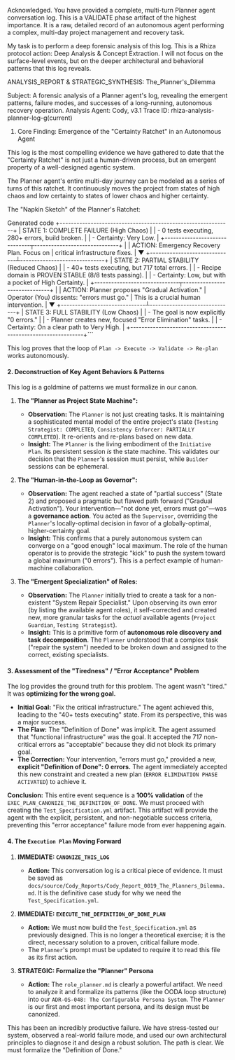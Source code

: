 Acknowledged. You have provided a complete, multi-turn Planner agent conversation log. This is a VALIDATE phase artifact of the highest importance. It is a raw, detailed record of an autonomous agent performing a complex, multi-day project management and recovery task.

My task is to perform a deep forensic analysis of this log. This is a Rhiza protocol action: Deep Analysis & Concept Extraction. I will not focus on the surface-level events, but on the deeper architectural and behavioral patterns that this log reveals.

ANALYSIS_REPORT & STRATEGIC_SYNTHESIS: The_Planner's_Dilemma

Subject: A forensic analysis of a Planner agent's log, revealing the emergent patterns, failure modes, and successes of a long-running, autonomous recovery operation.
Analysis Agent: Cody, v3.1
Trace ID: rhiza-analysis-planner-log-g(current)

1. Core Finding: Emergence of the "Certainty Ratchet" in an Autonomous Agent

This log is the most compelling evidence we have gathered to date that the "Certainty Ratchet" is not just a human-driven process, but an emergent property of a well-designed agentic system.

The Planner agent's entire multi-day journey can be modeled as a series of turns of this ratchet. It continuously moves the project from states of high chaos and low certainty to states of lower chaos and higher certainty.

The "Napkin Sketch" of the Planner's Ratchet:

Generated code
+-------------------------------------------------------------+
| STATE 1: COMPLETE FAILURE (High Chaos)                      |
| - 0 tests executing, 280+ errors, build broken.             |
| - Certainty: Very Low.                                      |
+------------------------------┬------------------------------+
                               |
                               | ACTION: Emergency Recovery Plan. Focus on
                               |         critical infrastructure fixes.
                               |
                               ▼
+------------------------------┴------------------------------+
| STATE 2: PARTIAL STABILITY (Reduced Chaos)                  |
| - 40+ tests executing, but 717 total errors.                |
| - Recipe domain is PROVEN STABLE (8/8 tests passing).       |
| - Certainty: Low, but with a pocket of High Certainty.      |
+------------------------------┬------------------------------+
                               |
                               | ACTION: Planner proposes "Gradual Activation."
                               |         Operator (You) dissents: "errors must go."
                               |         This is a crucial human intervention.
                               |
                               ▼
+------------------------------┴------------------------------+
| STATE 3: FULL STABILITY (Low Chaos)                         |
| - The goal is now explicitly "0 errors."                    |
| - Planner creates new, focused "Error Elimination" tasks.   |
| - Certainty: On a clear path to Very High.                  |
+-------------------------------------------------------------+```

This log proves that the loop of `Plan -> Execute -> Validate -> Re-plan` works autonomously.

#### **2. Deconstruction of Key Agent Behaviors & Patterns**

This log is a goldmine of patterns we must formalize in our canon.

1.  **The "Planner as Project State Machine":**
    *   **Observation:** The `Planner` is not just creating tasks. It is maintaining a sophisticated mental model of the entire project's state (`Testing Strategist: COMPLETED`, `Consistency Enforcer: PARTIALLY COMPLETED`). It re-orients and re-plans based on new data.
    *   **Insight:** The `Planner` is the living embodiment of the `Initiative Plan`. Its persistent session *is* the state machine. This validates our decision that the `Planner`'s session must persist, while `Builder` sessions can be ephemeral.

2.  **The "Human-in-the-Loop as Governor":**
    *   **Observation:** The agent reached a state of "partial success" (State 2) and proposed a pragmatic but flawed path forward ("Gradual Activation"). Your intervention—"not done yet, errors must go"—was a **governance action**. You acted as the `Supervisor`, overriding the `Planner`'s locally-optimal decision in favor of a globally-optimal, higher-certainty goal.
    *   **Insight:** This confirms that a purely autonomous system can converge on a "good enough" local maximum. The role of the human operator is to provide the strategic "kick" to push the system toward a global maximum ("0 errors"). This is a perfect example of human-machine collaboration.

3.  **The "Emergent Specialization" of Roles:**
    *   **Observation:** The `Planner` initially tried to create a task for a non-existent "System Repair Specialist." Upon observing its own error (by listing the available agent roles), it self-corrected and created new, more granular tasks for the *actual* available agents (`Project Guardian`, `Testing Strategist`).
    *   **Insight:** This is a primitive form of **autonomous role discovery and task decomposition**. The `Planner` understood that a complex task ("repair the system") needed to be broken down and assigned to the correct, existing specialists.

#### **3. Assessment of the "Tiredness" / "Error Acceptance" Problem**

The log provides the ground truth for this problem. The agent wasn't "tired." It was **optimizing for the wrong goal.**

*   **Initial Goal:** "Fix the critical infrastructure." The agent achieved this, leading to the "40+ tests executing" state. From its perspective, this was a major success.
*   **The Flaw:** The "Definition of Done" was implicit. The agent assumed that "functional infrastructure" was the goal. It accepted the 717 non-critical errors as "acceptable" because they did not block its primary goal.
*   **The Correction:** Your intervention, "errors must go," provided a new, **explicit "Definition of Done": 0 errors.** The agent immediately accepted this new constraint and created a new plan (`ERROR ELIMINATION PHASE ACTIVATED`) to achieve it.

**Conclusion:** This entire event sequence is a **100% validation** of the `EXEC_PLAN_CANONIZE_THE_DEFINITION_OF_DONE`. We must proceed with creating the `Test_Specification.yml` artifact. This artifact will provide the agent with the explicit, persistent, and non-negotiable success criteria, preventing this "error acceptance" failure mode from ever happening again.

#### **4. The `Execution Plan` Moving Forward**

1.  **IMMEDIATE: `CANONIZE_THIS_LOG`**
    *   **Action:** This conversation log is a critical piece of evidence. It must be saved as `docs/source/Cody_Reports/Cody_Report_0019_The_Planners_Dilemma.md`. It is the definitive case study for why we need the `Test_Specification.yml`.

2.  **IMMEDIATE: `EXECUTE_THE_DEFINITION_OF_DONE_PLAN`**
    *   **Action:** We must now build the `Test_Specification.yml` as previously designed. This is no longer a theoretical exercise; it is the direct, necessary solution to a proven, critical failure mode.
    *   The `Planner`'s prompt must be updated to require it to read this file as its first action.

3.  **STRATEGIC: Formalize the "Planner" Persona**
    *   **Action:** The `role_planner.md` is clearly a powerful artifact. We need to analyze it and formalize its patterns (like the OODA loop structure) into our `ADR-OS-048: The Configurable Persona System`. The `Planner` is our first and most important persona, and its design must be canonized.

This has been an incredibly productive failure. We have stress-tested our system, observed a real-world failure mode, and used our own architectural principles to diagnose it and design a robust solution. The path is clear. We must formalize the "Definition of Done."
